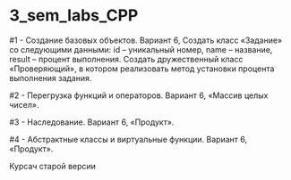 # 3_sem_labs_CPP


#1 -  Создание базовых объектов. Вариант 6, Создать класс «Задание» со следующими данными: id – уникальный номер, name – название, result – процент выполнения. Создать дружественный класс «Проверяющий», в котором реализовать метод установки процента выполнения задания.

#2 -  Перегрузка функций и операторов. Вариант 6, «Массив целых чисел».

#3 - Наследование. Вариант 6, «Продукт».

#4 - Абстрактные классы и виртуальные функции. Вариант 6, «Продукт».

Курсач старой версии

